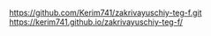 https://github.com/Kerim741/zakrivayuschiy-teg-f.git
https://kerim741.github.io/zakrivayuschiy-teg-f/
